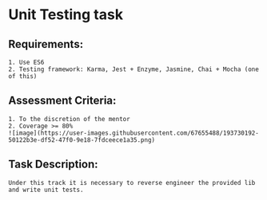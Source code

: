 # Unit Testing task

## Requirements:
``` 
1. Use ES6
2. Testing framework: Karma, Jest + Enzyme, Jasmine, Chai + Mocha (one of this)
``` 

## Assessment Criteria:
``` 
1. To the discretion of the mentor
2. Coverage >= 80%
![image](https://user-images.githubusercontent.com/67655488/193730192-50122b3e-df52-47f0-9e18-7fdceece1a35.png)

``` 

## Task Description:
``` 
Under this track it is necessary to reverse engineer the provided lib and write unit tests.
``` 
